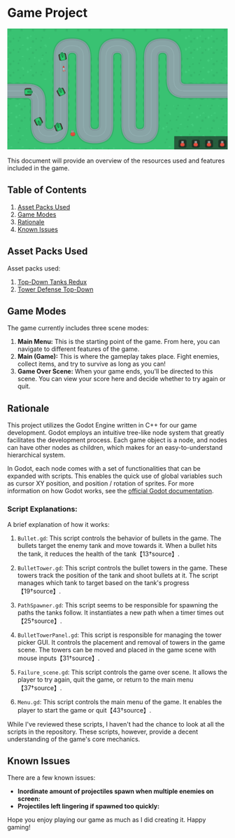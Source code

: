 # Game Project

![gameplay](gameplay.png)

This document will provide an overview of the resources used and features included in the game.

## Table of Contents

1. [Asset Packs Used](#asset-packs-used)
2. [Game Modes](#game-modes)
3. [Rationale](#rationale)
4. [Known Issues](#known-issues)

## Asset Packs Used

Asset packs used:

1. [Top-Down Tanks Redux](https://kenney.nl/assets/top-down-tanks-redux)
2. [Tower Defense Top-Down](https://kenney.nl/assets/tower-defense-top-down)

## Game Modes

The game currently includes three scene modes:

1. **Main Menu:** This is the starting point of the game. From here, you can navigate to different features of the game.
2. **Main (Game):** This is where the gameplay takes place. Fight enemies, collect items, and try to survive as long as you can!
3. **Game Over Scene:** When your game ends, you'll be directed to this scene. You can view your score here and decide whether to try again or quit.

## Rationale

This project utilizes the Godot Engine written in C++ for our game development. Godot employs an intuitive tree-like node system that greatly facilitates the development process. Each game object is a node, and nodes can have other nodes as children, which makes for an easy-to-understand hierarchical system.

In Godot, each node comes with a set of functionalities that can be expanded with scripts. This enables the quick use of global variables such as cursor XY position, and position / rotation of sprites. For more information on how Godot works, see the [official Godot documentation](https://docs.godotengine.org/en/stable/).

### Script Explanations:
A brief explanation of how it works:

1. `Bullet.gd`: This script controls the behavior of bullets in the game. The bullets target the enemy tank and move towards it. When a bullet hits the tank, it reduces the health of the tank【13†source】.

2. `BulletTower.gd`: This script controls the bullet towers in the game. These towers track the position of the tank and shoot bullets at it. The script manages which tank to target based on the tank's progress【19†source】.

3. `PathSpawner.gd`: This script seems to be responsible for spawning the paths the tanks follow. It instantiates a new path when a timer times out【25†source】.

4. `BulletTowerPanel.gd`: This script is responsible for managing the tower picker GUI. It controls the placement and removal of towers in the game scene. The towers can be moved and placed in the game scene with mouse inputs【31†source】.

5. `Failure_scene.gd`: This script controls the game over scene. It allows the player to try again, quit the game, or return to the main menu【37†source】.

6. `Menu.gd`: This script controls the main menu of the game. It enables the player to start the game or quit【43†source】.

While I've reviewed these scripts, I haven't had the chance to look at all the scripts in the repository. These scripts, however, provide a decent understanding of the game's core mechanics.

## Known Issues

There are a few known issues:

- **Inordinate amount of projectiles spawn when multiple enemies on screen:** 
- **Projectiles left lingering if spawned too quickly:** 

Hope you enjoy playing our game as much as I did creating it. Happy gaming!

